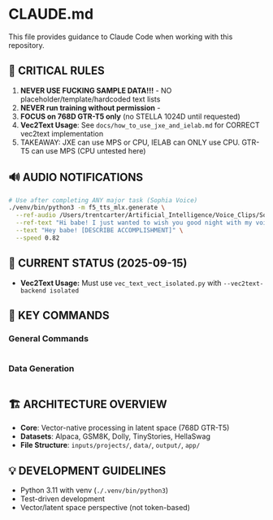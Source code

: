 # CLAUDE.md

This file provides guidance to Claude Code when working with this repository.

## 🚨 CRITICAL RULES
1. **NEVER USE FUCKING SAMPLE DATA!!!** - NO placeholder/template/hardcoded text lists
2. **NEVER run training without permission** - 
3. **FOCUS on 768D GTR-T5 only** (no STELLA 1024D until requested)
4. **Vec2Text Usage**: See `docs/how_to_use_jxe_and_ielab.md` for CORRECT vec2text implementation
5. TAKEAWAY: JXE can use MPS or CPU,  IELAB can ONLY use CPU. GTR-T5 can use MPS (CPU untested here)

## 🔊 AUDIO NOTIFICATIONS
```bash
# Use after completing ANY major task (Sophia Voice)
./venv/bin/python3 -m f5_tts_mlx.generate \
  --ref-audio /Users/trentcarter/Artificial_Intelligence/Voice_Clips/Sophia3.wav \
  --ref-text "Hi babe! I just wanted to wish you good night with my voice because I miss you and I wanted to share that." \
  --text "Hey babe! [DESCRIBE ACCOMPLISHMENT]" \
  --speed 0.82
```

## 📍 CURRENT STATUS (2025-09-15)
- **Vec2Text Usage:** Must use `vec_text_vect_isolated.py` with `--vec2text-backend isolated`


## 📂 KEY COMMANDS

### General Commands
```bash

```

### Data Generation
```bash

```

## 🏗️ ARCHITECTURE OVERVIEW
- **Core**: Vector-native processing in latent space (768D GTR-T5)
- **Datasets**: Alpaca, GSM8K, Dolly, TinyStories, HellaSwag
- **File Structure**: `inputs/projects/`, `data/`, `output/`, `app/`

## 💡 DEVELOPMENT GUIDELINES
- Python 3.11 with venv (`./.venv/bin/python3`)
- Test-driven development
- Vector/latent space perspective (not token-based)